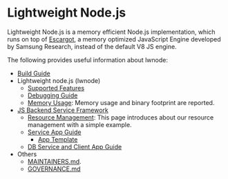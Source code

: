 # Lightweight Node.js

Lightweight Node.js is a memory efficient Node.js implementation,
which runs on top of [Escargot](https://github.com/Samsung/escargot),
a memory optimized JavaScript Engine developed by Samsung Research,
instead of the default V8 JS engine.

The following provides useful information about lwnode:
* [Build Guide](docs/Build.md)
* Lightweight node.js (lwnode)
  - [Supported Features](docs/Spec.md)
  - [Debugging Guide](docs/Debugger.md)
  - [Memory Usage](https://pages.github.sec.samsung.net/lws/lwnode-test-results): Memory usage and binary footprint are reported.
* [JS Backend Service Framework](docs/Framework.md)
  - [Resource Management](docs/api/lwnode.md): This page introduces about our resource management with a simple example.
  - [Service App Guide](docs/App-service.md)
    - [App Template](lwnode/apps/template/)
  - [DB Service and Client App Guide](docs/App-db-service.md)
* Others
  - [MAINTAINERS.md](MAINTAINERS.md).
  - [GOVERNANCE.md](GOVERNANCE.md)
